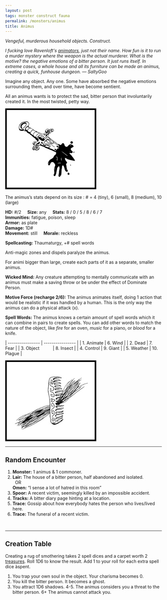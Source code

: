 ```yaml
---
layout: post
tags: monster construct fauna
permalink: /monsters/animus
title: Animus
---
```


*Vengeful, murderous household objects. Construct.*

<span class="alchemy"> *I fucking love Ravenloft's [animators](http://adnd.geoshitties.installgentoo.com/mm/animatgr.html), just not their name. How fun is it to run a murder mystery where the weapon is the actual murderer. What is the motive? the negative emotions of a bitter person. It just runs itself. In extreme cases, a whole house and all its furniture can be made an animus, creating a quick, funhouse dungeon. — SaltyGoo* </span>

Imagine any object. Any one. Some have absorbed the negative emotions surrounding them, and over time, have become sentient.

All an animus wants is to protect the sad, bitter person that involuntarily created it. In the most twisted, petty way.

<img src="/images/Animus.png" alt="Animus"  height="250" style="border:5px solid black">

The animus’s stats depend on its size : # = 4 (tiny), 6 (small), 8 (medium), 10 (large)

**HD:** #/2  &nbsp; &nbsp;  **Size:** any &nbsp; &nbsp; **Stats:**  8 / 0 / 5 / 8 / 6 / 7  <br>
**Immunities:** fatigue, poison, sleep <br>
**Armor:** as plate <br>
**Damage:** 1D# <br>
**Movement:** still &nbsp; &nbsp; **Morale:** reckless <br>

**Spellcasting:** Thaumaturgy, +# spell words

Anti-magic zones and dispels paralyze the animus.

For animi bigger than large, create each parts of it as a separate, smaller animus.

**Wicked Mind:** Any creature attempting to mentally communicate with an animus must make a saving throw or be under the effect of Dominate Person.

**Motive Force (recharge 2/6):** The animus animates itself, doing 1 action that would be realistic if it was handled by a human. This is the only way the animus can do a physical attack (x).

**Spell Words:** The animus knows a certain amount of spell words which it can combine in pairs to create spells. You can add other words to match the nature of the object, like *fire* for an oven, *music* for a piano, or *blood* for a knife.

| ---------------- | ---------------- |
| 1. Animate  |  6. Wind  |
| 2. Dead  |  7. Fear  |
| 3. Object &nbsp; &nbsp; &nbsp; &nbsp; &nbsp; |  8. Insect  |
| 4. Control  |  9. Giant  |
| 5. Weather  |  10. Plague  |

<img src="/images/Animus2.png" alt="Animus"  height="250" style="border:5px solid black">

---

## Random Encounter

1. **Monster:** 1 animus & 1 commoner.
1. **Lair:** The house of a bitter person, half abandoned and isolated. <br>	&nbsp; OR <br>	**Omen:** “I sense a lot of hatred in this room”
1. **Spoor:** A recent victim, seemingly killed by an impossible accident.
1. **Tracks:** A bitter diary page hinting at a location.
1. **Trace:** Gossip about how everybody hates the person who lives/lived here. 
1. **Trace:** The funeral of a recent victim. 

<br>

---

## Creation Table

Creating a rug of smothering takes 2 spell dices and a carpet worth 2 [treasures](https://saltygoo.github.io/2020/11/10/extra-rules#treasures). Roll 1D6 to know the result. Add 1 to your roll for each extra spell dice àspent.

1. You trap your own soul in the object. Your charisma becomes 0.
1. You kill the bitter person. It becomes a ghost.
1. You attract 1D6 shadows.
4-5.	The animus considers you a threat to the bitter person.
6+	The animus cannot attack you.
